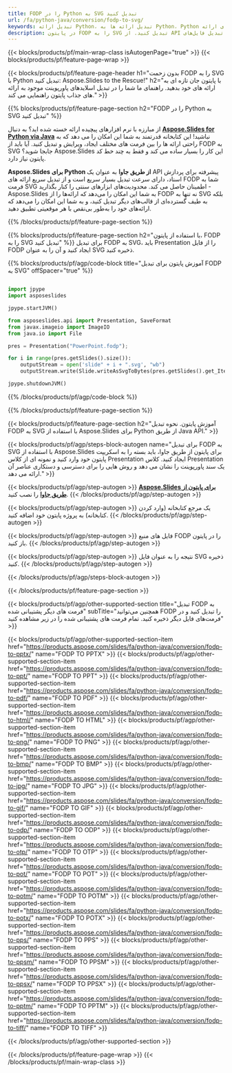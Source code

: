 ```yaml
---
title: FODP را در Python به SVG تبدیل کنید
url: /fa/python-java/conversion/fodp-to-svg/
keywords: تبدیل ارائه Python، تبدیل ارائه ها به Python، Python برای ارائه، Aspose.Slides Python، تبدیل FODP به SVG، کتابخانه ارائه Python
description: در پایتون FODP را به SVG تبدیل کنید. از API کتابخانه پایتون برای تبدیل فایل‌های FODP به SVG استفاده کنید.
---
```


{{< blocks/products/pf/main-wrap-class isAutogenPage="true" >}}
{{< blocks/products/pf/feature-page-wrap >}}

{{< blocks/products/pf/feature-page-header h1="بدون زحمت FODP را به SVG با Python تبدیل کنید: Aspose.Slides to the Rescue!" h2="با پایتون جان تازه ای به ارائه های خود بدهید. راهنمای ما شما را در تبدیل اسلایدهای پاورپوینت موجود به ارائه های جذاب پایتون راهنمایی می کند." >}}

{{% blocks/products/pf/feature-page-section h2="FODP را در Python به SVG تبدیل کنید" %}}

از مبارزه با نرم افزارهای پیچیده ارائه خسته شده اید؟ به دنبال [**Aspose.Slides for Python via Java**](https://products.aspose.com/slides/fa/python-java/) نباشید! این کتابخانه قدرتمند به شما این امکان را می دهد که به راحتی ارائه ها را بین فرمت های مختلف ایجاد، ویرایش و تبدیل کنید. آیا باید از FODP به SVG جابجا شوید؟ Aspose.Slides این کار را بسیار ساده می کند و فقط به چند خط کد پایتون نیاز دارد.

**Aspose.Slides برای Python از طریق جاوا** به عنوان یک API پیشرفته برای پردازش اسناد، دارای سرعت تبدیل بسیار سریع است و از تبدیل سریع ارائه های FODP شما به فرمت SVG اطمینان حاصل می کند. محدودیت‌های ابزارهای سنتی را کنار بگذارید - Aspose.Slides به شما این امکان را می‌دهد که ارائه‌ها را از FODP نه تنها به SVG بلکه به طیف گسترده‌ای از قالب‌های دیگر تبدیل کنید، و به شما این امکان را می‌دهد که ارائه‌های خود را به‌طور بی‌نقص با هر موقعیتی تطبیق دهید.

{{% /blocks/products/pf/feature-page-section %}}

{{% blocks/products/pf/feature-page-section  h2="با استفاده از پایتون، FODP را به SVG تبدیل کنید" %}}
برای تبدیل FODP به SVG، باید Presentation را از فایل FODP ایجاد کنید و آن را به عنوان SVG ذخیره کنید.

{{% blocks/products/pf/agp/code-block title="آموزش پایتون برای تبدیل FODP به SVG" offSpacer="true" %}}

```python

import jpype
import asposeslides

jpype.startJVM()

from asposeslides.api import Presentation, SaveFormat
from javax.imageio import ImageIO
from java.io import File

pres = Presentation("PowerPoint.fodp");

for i in range(pres.getSlides().size()):
    outputStream = open('slide" + i + ".svg', "wb")
    outputStream.write(Slide.writeAsSvgToBytes(pres.getSlides().get_Item(i)))

jpype.shutdownJVM()
```


{{% /blocks/products/pf/agp/code-block %}}

{{% /blocks/products/pf/feature-page-section %}}

{{< blocks/products/pf/feature-page-section  h2="آموزش پایتون. نحوه تبدیل FODP به SVG با استفاده از Aspose.Slides برای Python از طریق Java API." >}}

{{< blocks/products/pf/agp/steps-block-autogen name="برای تبدیل FODP به SVG با استفاده از Aspose.Slides برای پایتون از طریق جاوا، باید بسته را به اسکریپت پایتون خود وارد کنید و نمونه ای از کلاس Presentation ایجاد کنید. کلاس Presentation یک سند پاورپوینت را نشان می دهد و روش هایی را برای دسترسی و دستکاری عناصر آن ارائه می دهد." >}}

{{< blocks/products/pf/agp/step-autogen >}}
[**Aspose.Slides برای پایتون از طریق جاوا**](https://products.aspose.com/slides/fa/python-java/) را نصب کنید.
{{< /blocks/products/pf/agp/step-autogen >}}

{{< blocks/products/pf/agp/step-autogen >}}
یک مرجع کتابخانه (وارد کردن کتابخانه) به پروژه پایتون خود اضافه کنید.
{{< /blocks/products/pf/agp/step-autogen >}}

{{< blocks/products/pf/agp/step-autogen >}}
فایل های منبع FODP را در پایتون باز کنید.
{{< /blocks/products/pf/agp/step-autogen >}}

{{< blocks/products/pf/agp/step-autogen >}}
نتیجه را به عنوان فایل SVG ذخیره کنید.
{{< /blocks/products/pf/agp/step-autogen >}}

{{< /blocks/products/pf/agp/steps-block-autogen >}}

{{< /blocks/products/pf/feature-page-section >}}

{{< blocks/products/pf/agp/other-supported-section title="تبدیل FODP به فرمت های دیگر پشتیبانی شده" subTitle="همچنین می‌توانید FODP را تبدیل کنید و در فرمت‌های فایل دیگر ذخیره کنید. تمام فرمت های پشتیبانی شده را در زیر مشاهده کنید" >}}

{{< blocks/products/pf/agp/other-supported-section-item href="https://products.aspose.com/slides/fa/python-java/conversion/fodp-to-pptx/" name="FODP TO PPTX" >}}
{{< blocks/products/pf/agp/other-supported-section-item href="https://products.aspose.com/slides/fa/python-java/conversion/fodp-to-ppt/" name="FODP TO PPT" >}}
{{< blocks/products/pf/agp/other-supported-section-item href="https://products.aspose.com/slides/fa/python-java/conversion/fodp-to-pdf/" name="FODP TO PDF" >}}
{{< blocks/products/pf/agp/other-supported-section-item href="https://products.aspose.com/slides/fa/python-java/conversion/fodp-to-html/" name="FODP TO HTML" >}}
{{< blocks/products/pf/agp/other-supported-section-item href="https://products.aspose.com/slides/fa/python-java/conversion/fodp-to-png/" name="FODP TO PNG" >}}
{{< blocks/products/pf/agp/other-supported-section-item href="https://products.aspose.com/slides/fa/python-java/conversion/fodp-to-bmp/" name="FODP TO BMP" >}}
{{< blocks/products/pf/agp/other-supported-section-item href="https://products.aspose.com/slides/fa/python-java/conversion/fodp-to-jpg/" name="FODP TO JPG" >}}
{{< blocks/products/pf/agp/other-supported-section-item href="https://products.aspose.com/slides/fa/python-java/conversion/fodp-to-gif/" name="FODP TO GIF" >}}
{{< blocks/products/pf/agp/other-supported-section-item href="https://products.aspose.com/slides/fa/python-java/conversion/fodp-to-odp/" name="FODP TO ODP" >}}
{{< blocks/products/pf/agp/other-supported-section-item href="https://products.aspose.com/slides/fa/python-java/conversion/fodp-to-otp/" name="FODP TO OTP" >}}
{{< blocks/products/pf/agp/other-supported-section-item href="https://products.aspose.com/slides/fa/python-java/conversion/fodp-to-pot/" name="FODP TO POT" >}}
{{< blocks/products/pf/agp/other-supported-section-item href="https://products.aspose.com/slides/fa/python-java/conversion/fodp-to-potm/" name="FODP TO POTM" >}}
{{< blocks/products/pf/agp/other-supported-section-item href="https://products.aspose.com/slides/fa/python-java/conversion/fodp-to-potx/" name="FODP TO POTX" >}}
{{< blocks/products/pf/agp/other-supported-section-item href="https://products.aspose.com/slides/fa/python-java/conversion/fodp-to-pps/" name="FODP TO PPS" >}}
{{< blocks/products/pf/agp/other-supported-section-item href="https://products.aspose.com/slides/fa/python-java/conversion/fodp-to-ppsm/" name="FODP TO PPSM" >}}
{{< blocks/products/pf/agp/other-supported-section-item href="https://products.aspose.com/slides/fa/python-java/conversion/fodp-to-ppsx/" name="FODP TO PPSX" >}}
{{< blocks/products/pf/agp/other-supported-section-item href="https://products.aspose.com/slides/fa/python-java/conversion/fodp-to-pptm/" name="FODP TO PPTM" >}}
{{< blocks/products/pf/agp/other-supported-section-item href="https://products.aspose.com/slides/fa/python-java/conversion/fodp-to-tiff/" name="FODP TO TIFF" >}}


{{< /blocks/products/pf/agp/other-supported-section >}}

{{< /blocks/products/pf/feature-page-wrap >}}
{{< /blocks/products/pf/main-wrap-class >}}